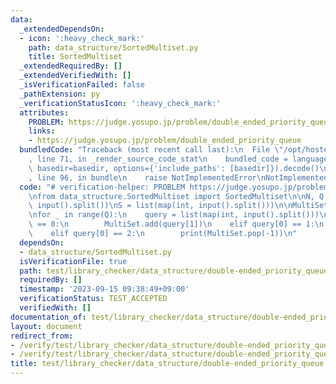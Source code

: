 ```yaml
---
data:
  _extendedDependsOn:
  - icon: ':heavy_check_mark:'
    path: data_structure/SortedMultiset.py
    title: SortedMultiset
  _extendedRequiredBy: []
  _extendedVerifiedWith: []
  _isVerificationFailed: false
  _pathExtension: py
  _verificationStatusIcon: ':heavy_check_mark:'
  attributes:
    PROBLEM: https://judge.yosupo.jp/problem/double_ended_priority_queue
    links:
    - https://judge.yosupo.jp/problem/double_ended_priority_queue
  bundledCode: "Traceback (most recent call last):\n  File \"/opt/hostedtoolcache/PyPy/3.10.12/x64/lib/pypy3.10/site-packages/onlinejudge_verify/documentation/build.py\"\
    , line 71, in _render_source_code_stat\n    bundled_code = language.bundle(stat.path,\
    \ basedir=basedir, options={'include_paths': [basedir]}).decode()\n  File \"/opt/hostedtoolcache/PyPy/3.10.12/x64/lib/pypy3.10/site-packages/onlinejudge_verify/languages/python.py\"\
    , line 96, in bundle\n    raise NotImplementedError\nNotImplementedError\n"
  code: "# verification-helper: PROBLEM https://judge.yosupo.jp/problem/double_ended_priority_queue\n\
    \nfrom data_structure.SortedMultiset import SortedMultiset\n\nN, Q = map(int,\
    \ input().split())\nS = list(map(int, input().split()))\n\nMultiSet = SortedMultiset(S)\n\
    \nfor _ in range(Q):\n    query = list(map(int, input().split()))\n    if query[0]\
    \ == 0:\n        MultiSet.add(query[1])\n    elif query[0] == 1:\n        print(MultiSet.pop(0))\n\
    \    elif query[0] == 2:\n        print(MultiSet.pop(-1))\n"
  dependsOn:
  - data_structure/SortedMultiset.py
  isVerificationFile: true
  path: test/library_checker/data_structure/double-ended_priority_queue.test.py
  requiredBy: []
  timestamp: '2023-09-15 09:38:49+09:00'
  verificationStatus: TEST_ACCEPTED
  verifiedWith: []
documentation_of: test/library_checker/data_structure/double-ended_priority_queue.test.py
layout: document
redirect_from:
- /verify/test/library_checker/data_structure/double-ended_priority_queue.test.py
- /verify/test/library_checker/data_structure/double-ended_priority_queue.test.py.html
title: test/library_checker/data_structure/double-ended_priority_queue.test.py
---
```


